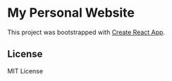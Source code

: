 # My Personal Website

This project was bootstrapped with [Create React App](https://github.com/facebook/create-react-app).

## License

MIT License
